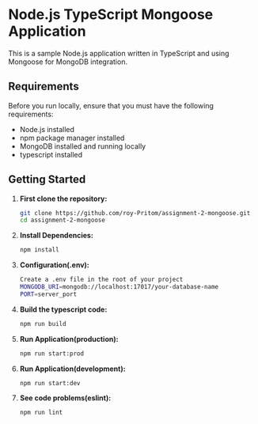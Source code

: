 # Node.js TypeScript Mongoose Application

This is a sample Node.js application written in TypeScript and using Mongoose for MongoDB integration.

## Requirements

Before you run locally, ensure that you must have the following requirements:

- Node.js installed
- npm package manager installed
- MongoDB installed and running locally
- typescript installed

## Getting Started

1. **First clone the repository:**

   ```bash
   git clone https://github.com/roy-Pritom/assignment-2-mongoose.git
   cd assignment-2-mongoose
2. **Install Dependencies:**

   ```bash
   npm install
3. **Configuration(.env):**

   ```bash
   Create a .env file in the root of your project
   MONGODB_URI=mongodb://localhost:17017/your-database-name
   PORT=server_port
4. **Build the typescript code:**

   ```bash
   npm run build
5. **Run Application(production):**

   ```bash
   npm run start:prod
5. **Run Application(development):**

   ```bash
   npm run start:dev
6. **See code problems(eslint):**

   ```bash
   npm run lint
   


  